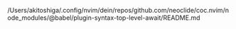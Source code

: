/Users/akitoshiga/.config/nvim/dein/repos/github.com/neoclide/coc.nvim/node_modules/@babel/plugin-syntax-top-level-await/README.md